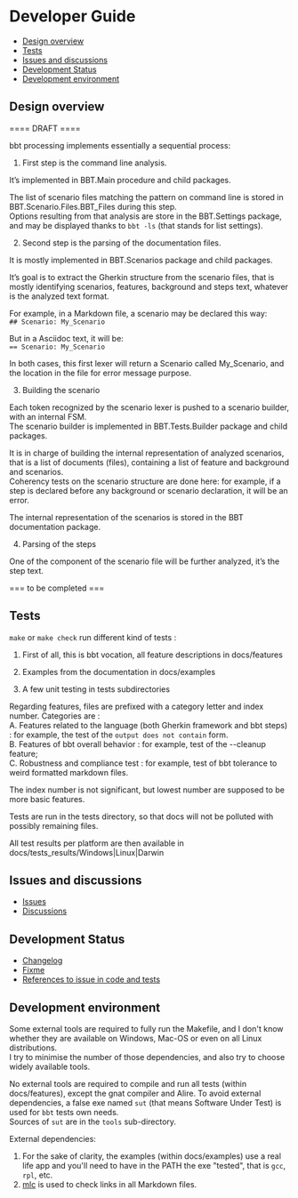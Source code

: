 # Developer Guide <!-- omit from toc -->

- [Design overview](#design-overview)
- [Tests](#tests)
- [Issues and discussions](#issues-and-discussions)
- [Development Status](#development-status)
- [Development environment](#development-environment)


## Design overview

==== DRAFT ====

bbt processing implements essentially a sequential process:

1. First step is the command line analysis.

It’s implemented in BBT.Main procedure and child packages.  
   
The list of scenario files matching the pattern on command line is stored in BBT.Scenario.Files.BBT_Files during this step.  
Options resulting from that analysis are store in the BBT.Settings package, and may be displayed thanks to `bbt -ls` (that stands for list settings).

2. Second step is the parsing of the documentation files.

It is mostly implemented in BBT.Scenarios package and child packages.

It’s goal is to extract the Gherkin structure from the scenario files, that is mostly identifying scenarios, features, background and steps text, whatever is the analyzed text format.

For example, in a Markdown file, a scenario may be declared this way:  
`## Scenario: My_Scenario`

But in a Asciidoc text, it will be:  
`== Scenario: My_Scenario`

In both cases, this first lexer will return a Scenario called My_Scenario, and the location in the file for error message purpose.
 

3. Building the scenario

Each token recognized by the scenario lexer is pushed to a scenario builder, with an internal FSM.  
The scenario builder is implemented in BBT.Tests.Builder package and child packages.  

It is in charge of building the internal representation of analyzed scenarios, that is a list of documents (files), containing a list of feature and background and scenarios.  
Coherency tests on the scenario structure are done here: for example, if a step is declared before any background or scenario declaration, it will be an error.  

The internal representation of the scenarios is stored in the BBT documentation package.

4. Parsing of the steps

One of the component of the scenario file will be further analyzed, it’s the step text. 

=== to be completed ===

## Tests

`make` or `make check` run different kind of tests :
1. First of all, this is bbt vocation, all feature descriptions in docs/features

2. Examples from the documentation in docs/examples

3. A few unit testing in tests subdirectories 

Regarding features, files are prefixed with a category letter and index number.
Categories are :  
  A. Features related to the language (both Gherkin framework and bbt steps) : for example, the test of the `output does not contain` form.  
  B. Features of bbt overall behavior : for example, test of the --cleanup feature;  
  C. Robustness and compliance test : for example, test of bbt tolerance to weird formatted markdown files.
 
The index number is not significant, but lowest number are supposed to be more basic features.  

Tests are run in the tests directory, so that docs will not be polluted with possibly remaining files.

All test results per platform are then available in docs/tests_results/Windows|Linux|Darwin


## Issues and discussions

- [Issues](https://github.com/LionelDraghi/bbt/issues)
- [Discussions](https://github.com/LionelDraghi/bbt/discussions)

## Development Status
- [Changelog](changelog.md)
- [Fixme](fixme_index.md)
- [References to issue in code and tests](issues_index.md)

## Development environment
Some external tools are required to fully run the Makefile, and 
I don't know whether they are available on Windows, Mac-OS or even on all Linux distributions.  
I try to minimise the number of those dependencies, and also try to choose widely available tools.

No external tools are required to compile and run all tests (within docs/features), except the gnat compiler and Alire.
To avoid external dependencies, a false exe named `sut` (that means Software Under Test) is used for `bbt` tests own needs.  
Sources of `sut` are in the `tools` sub-directory.

External dependencies:

1. For the sake of clarity, the examples (within docs/examples) use a real life app and you'll need to have in the PATH the exe "tested", that is `gcc`, `rpl`, etc.  
2. [mlc](https://github.com/becheran/mlc?tab=readme-ov-file#markup-link-checker) is used to check links in all Markdown files.
